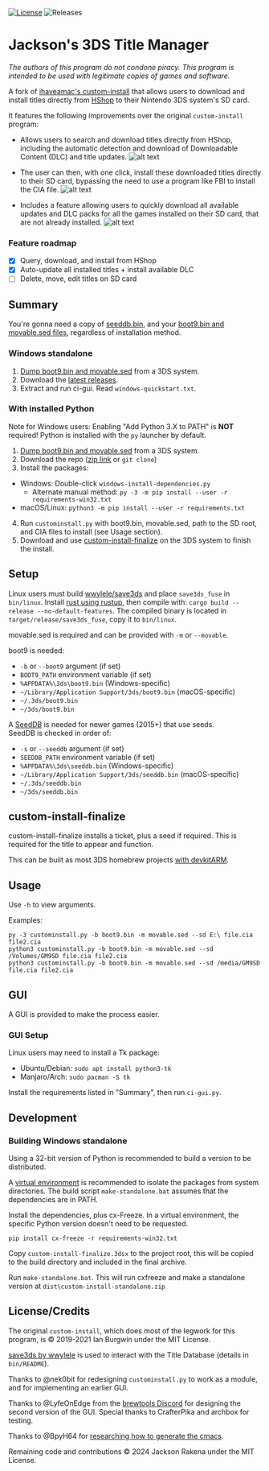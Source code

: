 [![License](https://img.shields.io/badge/License-MIT-blue.svg)]() ![Releases](https://img.shields.io/github/downloads/ihaveamac/custom-install/total.svg)

# Jackson's 3DS Title Manager
*The authors of this program do not condone piracy. This program is intended to be used with legitimate copies of games and software.*

A fork of [ihaveamac's custom-install](https://github.com/ihaveamac/custom-install) that allows users to download and install titles directly from [HShop](https://hshop.erista.me/) to their Nintendo 3DS system's SD card.

It features the following improvements over the original `custom-install` program:
- Allows users to search and download titles directly from HShop, including the automatic detection and download of Downloadable Content (DLC) and title updates.
![alt text](image-1.png)

- The user can then, with one click, install these downloaded titles directly to their SD card, bypassing the need to use a program like FBI to install the CIA file.
![alt text](image-2.png)

- Includes a feature allowing users to quickly download all available updates and DLC packs for all the games installed on their SD card, that are not already installed.
![alt text](image.png)

### Feature roadmap
- [x] Query, download, and install from HShop
- [x] Auto-update all installed titles + install available DLC
- [ ] Delete, move, edit titles on SD card

## Summary
You're gonna need a copy of [seeddb.bin](https://github.com/ihaveamac/3DS-rom-tools/wiki/SeedDB-list), and your [boot9.bin and movable.sed files](https://ihaveamac.github.io/dump.html), regardless of installation method.

### Windows standalone
1. [Dump boot9.bin and movable.sed](https://ihaveamac.github.io/dump.html) from a 3DS system.
2. Download the [latest releases](https://github.com/ihaveamac/custom-install/releases).
3. Extract and run ci-gui. Read `windows-quickstart.txt`.

### With installed Python
Note for Windows users: Enabling "Add Python 3.X to PATH" is **NOT** required! Python is installed with the `py` launcher by default.

1. [Dump boot9.bin and movable.sed](https://ihaveamac.github.io/dump.html) from a 3DS system.
2. Download the repo ([zip link](https://github.com/ihaveamac/custom-install/archive/safe-install.zip) or `git clone`)
3. Install the packages:
  * Windows: Double-click `windows-install-dependencies.py`
    * Alternate manual method: `py -3 -m pip install --user -r requirements-win32.txt`
  * macOS/Linux: `python3 -m pip install --user -r requirements.txt`
4. Run `custominstall.py` with boot9.bin, movable.sed, path to the SD root, and CIA files to install (see Usage section).
5. Download and use [custom-install-finalize](https://github.com/ihaveamac/custom-install/releases) on the 3DS system to finish the install.

## Setup
Linux users must build [wwylele/save3ds](https://github.com/wwylele/save3ds) and place `save3ds_fuse` in `bin/linux`. Install [rust using rustup](https://www.rust-lang.org/tools/install), then compile with: `cargo build --release --no-default-features`. The compiled binary is located in `target/release/save3ds_fuse`, copy it to `bin/linux`.

movable.sed is required and can be provided with `-m` or `--movable`.

boot9 is needed:
* `-b` or `--boot9` argument (if set)
* `BOOT9_PATH` environment variable (if set)
* `%APPDATA%\3ds\boot9.bin` (Windows-specific)
* `~/Library/Application Support/3ds/boot9.bin` (macOS-specific)
* `~/.3ds/boot9.bin`
* `~/3ds/boot9.bin`

A [SeedDB](https://github.com/ihaveamac/3DS-rom-tools/wiki/SeedDB-list) is needed for newer games (2015+) that use seeds.  
SeedDB is checked in order of:
* `-s` or `--seeddb` argument (if set)
* `SEEDDB_PATH` environment variable (if set)
* `%APPDATA%\3ds\seeddb.bin` (Windows-specific)
* `~/Library/Application Support/3ds/seeddb.bin` (macOS-specific)
* `~/.3ds/seeddb.bin`
* `~/3ds/seeddb.bin`

## custom-install-finalize
custom-install-finalize installs a ticket, plus a seed if required. This is required for the title to appear and function.

This can be built as most 3DS homebrew projects [with devkitARM](https://www.3dbrew.org/wiki/Setting_up_Development_Environment).

## Usage
Use `-h` to view arguments.

Examples:
```
py -3 custominstall.py -b boot9.bin -m movable.sed --sd E:\ file.cia file2.cia
python3 custominstall.py -b boot9.bin -m movable.sed --sd /Volumes/GM9SD file.cia file2.cia
python3 custominstall.py -b boot9.bin -m movable.sed --sd /media/GM9SD file.cia file2.cia
```

## GUI
A GUI is provided to make the process easier.

### GUI Setup
Linux users may need to install a Tk package:
- Ubuntu/Debian: `sudo apt install python3-tk`
- Manjaro/Arch: `sudo pacman -S tk`

Install the requirements listed in "Summary", then run `ci-gui.py`.

## Development

### Building Windows standalone

Using a 32-bit version of Python is recommended to build a version to be distributed.

A [virtual environment](https://packaging.python.org/guides/installing-using-pip-and-virtual-environments/#creating-a-virtual-environment) is recommended to isolate the packages from system directories. The build script `make-standalone.bat` assumes that the dependencies are in PATH.

Install the dependencies, plus cx-Freeze. In a virtual environment, the specific Python version doesn't need to be requested.
```batch
pip install cx-freeze -r requirements-win32.txt
```

Copy `custom-install-finalize.3dsx` to the project root, this will be copied to the build directory and included in the final archive.

Run `make-standalone.bat`. This will run cxfreeze and make a standalone version at `dist\custom-install-standalone.zip`

## License/Credits
The original `custom-install`, which does most of the legwork for this program, is &copy; 2019-2021 Ian Burgwin under the MIT License.

[save3ds by wwylele](https://github.com/wwylele/save3ds) is used to interact with the Title Database (details in `bin/README`).

Thanks to @nek0bit for redesigning `custominstall.py` to work as a module, and for implementing an earlier GUI.

Thanks to @LyfeOnEdge from the [brewtools Discord](https://brewtools.dev) for designing the second version of the GUI. Special thanks to CrafterPika and archbox for testing.

Thanks to @BpyH64 for [researching how to generate the cmacs](https://github.com/d0k3/GodMode9/issues/340#issuecomment-487916606).

Remaining code and contributions &copy; 2024 Jackson Rakena under the MIT License.